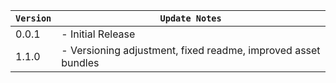| `Version` | `Update Notes`    |
|-----------|-------------------|
| 0.0.1     | - Initial Release |
| 1.1.0     | - Versioning adjustment, fixed readme, improved asset bundles |